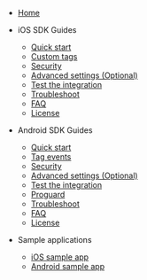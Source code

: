 * [Home](/)
* iOS SDK Guides
	* [Quick start](ios/sdk-ios-setup)
	* [Custom tags](ios/sdk-ios-custom-tags)
	* [Security](ios/sdk-ios-security)
	* [Advanced settings (Optional)](ios/sdk-ios-advanced-settings)
	* [Test the integration](ios/sdk-ios-integration-test)
	* [Troubleshoot](ios/sdk-ios-troubleshoot)
	* [FAQ](ios/sdk-ios-faq)
	* [License](ios/sdk-ios-license)

* Android SDK Guides
	* [Quick start](android/sdk-android-setup)
	* [Tag events](android/sdk-android-custom-tags)
	* [Security](android/sdk-android-security)
	* [Advanced settings (Optional)](android/sdk-android-advanced-settings)
	* [Test the integration](android/sdk-android-integration-test)
	* [Proguard](android/sdk-android-proguard)
	* [Troubleshoot](android/sdk-android-troubleshoot)
	* [FAQ](android/sdk-android-faq)
	* [License](android/sdk-android-license)

* Sample applications
	* [iOS sample app](ios/sample-ios)
	* [Android sample app](android/sample-android)
